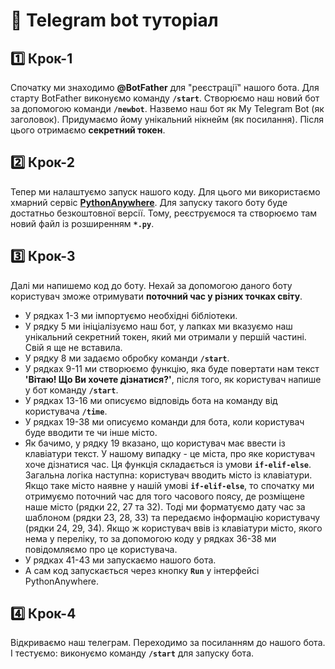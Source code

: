 # 🤖 Telegram bot туторіал

## 1️⃣ Крок-1
Спочатку ми знаходимо **@BotFather** для "реєстрації" нашого бота.
Для старту BotFather виконуємо команду **`/start`**.
Створюємо наш новий бот за допомогою команди **`/newbot`**.
Назвемо наш бот як My Telegram Bot (як заголовок). 
Придумаємо йому унікальний нікнейм (як посилання).
Після цього отримаємо **секретний токен**.

## 2️⃣ Крок-2
Тепер ми налаштуємо запуск нашого коду. 
Для цього ми використаємо хмарний сервіс **[PythonAnywhere](https://www.pythonanywhere.com/)**. 
Для запуску такого боту буде достатньо безкоштовної версії.
Тому, реєструємося та створюємо там новий файл із розширенням **`*.py`**.

## 3️⃣ Крок-3
Далі ми напишемо код до боту. 
Нехай за допомогою даного боту користувач зможе отримувати **поточний час у різних точках світу**.
- У рядках 1-3 ми імпортуємо необхідні бібліотеки.
- У рядку 5 ми ініціалізуємо наш бот, у лапках ми вказуємо наш унікальний секретний токен, який ми отримали у першій частині. Свій я ще не вставила.
- У рядку 8 ми задаємо обробку команди **`/start`**.
- У рядках 9-11 ми створюємо функцію, яка буде повертати нам текст **'Вітаю! Що Ви хочете дізнатися?'**, після того, як користувач напише у бот команду **`/start`**.
- У рядках 13-16 ми описуємо відповідь бота на команду від користувача **`/time`**.
- У рядках 19-38 ми описуємо команди для бота, коли користувач буде вводити те чи інше місто.
- Як бачимо, у рядку 19 вказано, що користувач має ввести із клавіатури текст. У нашому випадку - це міста, про яке користувач хоче дізнатися час.
Ця функція складається із умови **`if-elif-else`**.
Загальна логіка наступна: користувач вводить місто із клавіатури. 
Якщо таке місто наявне у нашій умові **`if-elif-else`**, то спочатку ми отримуємо поточний час для того часового поясу, де розміщене наше місто (рядки 22, 27 та 32). 
Тоді ми форматуємо дату час за шаблоном (рядки 23, 28, 33) та передаємо інформацію користувачу (рядки 24, 29, 34).
Якщо ж користувач ввів із клавіатури місто, якого нема у переліку, то за допомогою коду у рядках 36-38 ми повідомляємо про це користувача.
- У рядках 41-43 ми запускаємо нашого бота.
- А сам код запускається через кнопку **`Run`** у інтерфейсі PythonAnywhere.

## 4️⃣ Крок-4
Відкриваємо наш телеграм. 
Переходимо за посиланням до нашого бота. 
І тестуємо: виконуємо команду **`/start`** для запуску бота.




